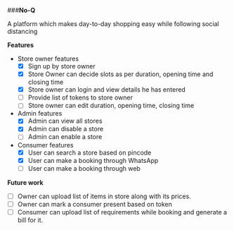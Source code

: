 ###**No-Q**

A platform which makes day-to-day shopping easy while following social distancing

**Features**
- Store owner features
  - [x] Sign up by store owner
  - [x] Store Owner can decide slots as per duration, opening time and closing time
  - [x] Store owner can login and view details he has entered
  - [ ] Provide list of tokens to store owner
  - [ ] Store owner can edit duration, opening time, closing time

- Admin features
  - [x] Admin can view all stores
  - [x] Admin can disable a store
  - [ ] Admin can enable a store

- Consumer features
  - [x] User can search a store based on pincode
  - [x] User can make a booking through WhatsApp
  - [ ] User can make a booking through web

**Future work**
  - [ ] Owner can upload list of items in store along with its prices.
  - [ ] Owner can mark a consumer present based on token
  - [ ] Consumer can upload list of requirements while booking and generate a bill for it.
